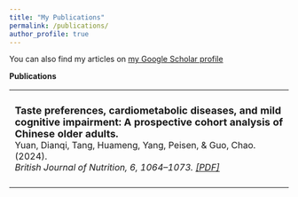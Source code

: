 ```yaml
---
title: "My Publications"
permalink: /publications/
author_profile: true
---
```


You can also find my articles on <a href="https://scholar.google.com/citations?user=xC3keU4AAAAJ&hl=en"> my Google Scholar profile </a> <br>

<strong>Publications</strong> <br>

<table style="border: none; border-collapse: collapse; font-size: 16px;">
<tbody>  <tr>  <td style="vertical-align: top; padding: 10px; border: none;"> 
<p>
<strong style="font-size: 18px;">Taste preferences, cardiometabolic diseases, and mild cognitive impairment: A prospective cohort analysis of Chinese older adults.</strong> <br>
Yuan, Dianqi, Tang, Huameng, Yang, Peisen, & Guo, Chao. (2024). <br>
<i>British Journal of Nutrition, 6, 1064–1073. <a href="https://www.cambridge.org/core/journals/british-journal-of-nutrition/article/abs/taste-preferences-cardiometabolic-diseases-and-mild-cognitive-impairment-a-prospective-cohort-analysis-of-older-chinese-adults/7D5973C862DD792A58D85695AC57FBA3"> [PDF] </a> </i>  
</p> </td> </tr> </tbody> </table>


